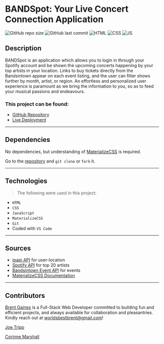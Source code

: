 # BANDSpot: Your Live Concert Connection Application

![GitHub repo size](https://img.shields.io/github/repo-size/trippjoe/bandspot?style=flat-square) ![GitHub last commit](https://img.shields.io/github/last-commit/trippjoe/bandspot?color=red&style=flat-square)
![HTML](https://img.shields.io/badge/HTML5-E34F26?style=for-the-badge&logo=html5&logoColor=white) ![CSS]( https://img.shields.io/badge/CSS3-1572B6?style=for-the-badge&logo=css3&logoColor=white) ![JS](https://img.shields.io/badge/JavaScript-323330?style=for-the-badge&logo=javascript&logoColor=F7DF1E)

<!-- TODO: Screenshots can go here -->

## Description

BANDSpot is an application which allows you to login in through your Spotify account and be shown the upcoming concerts happening by your top artists in your location. Links to buy tickets directly from the Bandsintown appear on each event listing, and the user can filter shows further by month, artist, or region. An effortless and personalized user experience is paramount as we bring the information to you, so as to feed your musical passions and endeavours.

### This project can be found:

- [GitHub Repository](https://github.com/trippjoe/bandspot)
- [Live Deployment](https://trippjoe.github.io/bandspot)

---

## Dependencies

No dependencies, but understanding of [MaterializeCSS](https://materializecss.com/) is required.

Go to the [repository](https://github.com/trippjoe/bandspot) and ``` git clone ``` or ```fork``` it.

---

## Technologies

> The following were used in this project:

- `HTML`
- `CSS`
- `JavaScript`
- `MaterializeCSS`
- `Git`
- Coded with `VS Code`

---

## Sources

* [ipapi API](https://ipapi.co/) for user-location
* [Spotify API](https://developer.spotify.com/documentation/web-api/) for top 20 artists
* [Bandsintown Event API](https://artists.bandsintown.com/support/public-api) for events 
* [MaterializeCSS Documentation](https://materializecss.com/)
---

## Contributors

[Brent Gaines](https://github.com/brentocracy) is a Full-Stack Web Developer committed to building fun and efficient projects, and always available for collaboration and pleasantries. Kindly reach out at <worldsbestbrent@gmail.com>!

[Joe Tripp](https://github.com/trippjoe) 
<!-- Short statement here -->

[Corinne Marshall](https://github.com/cmarshall13)
<!-- Short statement here -->


